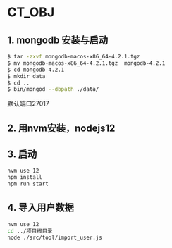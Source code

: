 # CT_OBJ

## 1. mongodb 安装与启动
```sh
$ tar -zxvf mongodb-macos-x86_64-4.2.1.tgz
$ mv mongodb-macos-x86_64-4.2.1.tgz  mongodb-4.2.1
$ cd mongodb-4.2.1
$ mkdir data
$ cd ..
$ bin/mongod --dbpath ./data/
```

默认端口27017


## 2. 用nvm安装，nodejs12


## 3. 启动
```sh
nvm use 12
npm install
npm run start
```

## 4. 导入用户数据
```sh
nvm use 12
cd ../项目根目录
node ./src/tool/import_user.js
```
